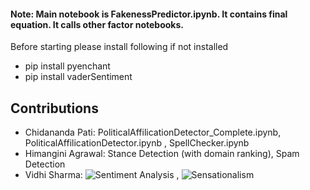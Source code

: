 

#### Note: Main notebook is FakenessPredictor.ipynb. It contains final equation. It calls other factor notebooks.

Before starting please install following if not installed
- pip install pyenchant
- pip install vaderSentiment

## Contributions 
- Chidananda Pati: PoliticalAffilicationDetector_Complete.ipynb, PoliticalAffilicationDetector.ipynb , SpellChecker.ipynb 
- Himangini Agrawal: Stance Detection (with domain ranking), Spam Detection
- Vidhi Sharma: ![Sentiment Analysis](https://github.com/cpati/team-hvac/blob/master/distillation/SentimentAnalysis:Sensationalism.ipynb) , ![Sensationalism](https://github.com/cpati/team-hvac/blob/master/distillation/final/Sensationalism.ipynb)
